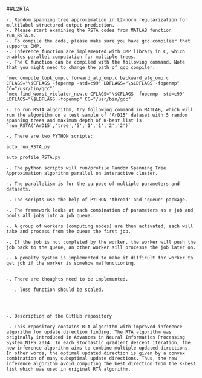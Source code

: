 


##L2RTA

    -. Random spanning tree approximation in L2-norm regularization for multilabel structured output prediction.
    -. Please start examining the RSTA codes from MATLAB function run_RSTA.m.
    -. To compile the code, please make sure you have gcc compileer that supports OMP. 
    -. Inference function are implemented with OMP library in C, which enables parallel computation for multiple trees.
    -. The C function can be compiled with the following command. Note that you might need to change the path of gcc compiler.

	`mex compute_topk_omp.c forward_alg_omp.c backward_alg_omp.c  CFLAGS="\$CFLAGS -fopenmp -std=c99" LDFLAGS="\$LDFLAGS -fopenmp" CC="/usr/bin/gcc"`
	`mex find_worst_violator_new.c CFLAGS="\$CFLAGS -fopenmp -std=c99" LDFLAGS="\$LDFLAGS -fopenmp" CC="/usr/bin/gcc"`
	
    -. To run RSTA algorithm, try following command in MATLAB, which will run the algorithm on a test sample of 'ArD15' dataset with 5 random spanning trees and maximum depth of K-best list is 
	`run_RSTA('ArD15','tree','5','1','1','2','2')`

    -. There are two PYTHON scripts:

	auto_run_RSTA.py
	
	auto_profile_RSTA.py
	
    -. The python scripts will run/profile Random Spanning Tree Approximation algorithm parallel on interactive cluster.

    -. The parallelism is for the purpose of multiple parameters and datasets.

    -. The scripts use the help of PYTHON 'thread' and 'queue' package.

    -. The framework looks at each combination of parameters as a job and pools all jobs into a job queue.

    -. A group of workers (computing nodes) are then activated, each will take and process from the queue the first job.

    -. If the job is not completed by the worker, the worker will push the job back to the queue, an other worker sill processe the job later on.

    -. A penalty system is implemented to make it difficult for worker to get job if the worker is somehow malfunctioning. 


    -. There are thoughts need to be implemented.

      -. loss function should be scaled.
	



    -. Description of the GitHub repository

    -. This repository contains RTA algorithm with improved inference algorithm for update direction finding. The RTA algorithm was originally introduced in Advances in Neural Informatics Processing System NIPS 2014. In each stochastic gradient descent iteration, the new inference algorithm aims to combine multiple updated directions. In other words, the optimal updated direction is given by a convex combination of many suboptimal update directions. Thus, the new inference algorithm avoid computing the best direction from the K-best list which was used in original RTA algorithm. 
